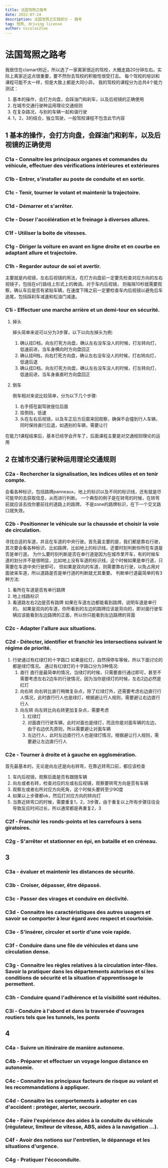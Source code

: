 ```yaml
---
title: 法国驾照之路考
date: 2022-07-24
description: 法国驾照之实践部分 - 路考
tag: 驾照, driving license
author: nicolas2lee
---
```


# 法国驾照之路考
我居住在clamart附近，所以选了一家离家很近的驾校，大概走路20分钟左右。实际上离家近这点很重要，要不然你去驾校的积极性很受打击。
每个驾校的培训和课程可能不太一样，但是大致上都是大同小异。
我的驾校的课程分为总共4个能力测试：
1. 基本的操作，会打方向盘，会踩油门和刹车，以及后视镜的正确使用
2. 在城市交通行驶种运用理论交通规则
3. 在复杂路况，与别的车辆一起和谐行驶
4. 1，2，3的结合，独立驾驶，一般驾校课程不包含此节内容

## 1 基本的操作，会打方向盘，会踩油门和刹车，以及后视镜的正确使用
### C1a - Connaitre les principaux organes et commandes du véhicule, effectuer des vérifications intérieures et extérieures
### C1b - Entrer, s'installer au poste de conduite et en sortir.
### C1c - Tenir, tourner le volant et maintenir la trajectoire.
### C1d - Démarrer et s'arrêter.
### C1e - Doser l'accélération et le freinage à diverses allures.
### C1f - Utiliser la boite de vitesses.
### C1g - Diriger la voiture en avant en ligne droite et en courbe en adaptant allure et trajectoire.
### C1h - Regarder autour de soi et avertir.
主要就是内视镜，左右后视镜的用法，在打方向盘前一定要先检查对应方向的左右视镜子，包括在s行路线上形式上的微调。对于车内后视镜，
则每隔10秒就需要观察，确认车后是否有紧贴车辆，在速度下降之前一定要检查车内后视镜以避免后车追尾，包括踩刹车减速和松油门减速。
### C1i - Effectuer une marche arrière et un demi-tour en sécurité.
1. 掉头
   
   掉头简单来说可以分为3步骤，以下以向左掉头为例:
   1. 确认挂D档，向左打死方向盘，确认左右没车没人的时候，打左转向灯，低速前进，当车身横向时方向盘回正
   2. 确认挂R档，向右打死方向盘，确认左右没车没人的时候，打右转向灯，低速后退
   3. 确认挂D档，向左打死方向盘，确认左右没车没人的时候，打左转向灯，低速前进，当车身垂直时方向盘回正
2. 倒车
   
   倒车相对来说比较简单，分为以下几个步骤:
   1. 右手搭在副驾驶座位后面
   2. 挂倒挡，低速
   3. 头在左右后视镜，以及车正后方后窗来回观察，确保不会撞到行人车辆，同时保持直行后退，如遇别的车辆，需要让行

在能力1课程结束后，基本已经学会开车了，后面课程主要是对交通规则理论的运用

## 2 在城市交通行驶种运用理论交通规则
### C2a - Rechercher la signalisation, les indices utiles et en tenir compte.
会看各种标识，包括路牌panneaux，地上的标识以及不同的标识线，还有就是尽可能早的去获取信息，从而进行判断。
一个典型的例子是在转弯的时候，在转弯前就应该去找你要前往的道路上的路牌。
不是zone的路牌标识，在下一个交叉路口就失效。
### C2b - Positionner le véhicule sur la chaussée et choisir la voie de circulation.
寻找合适的车道，并且在车道的中央行驶。首先最主要的是，我们都是靠右行驶，其次要会看各种标识，比如路牌，比如地上的标识线，还要时刻判断你所在车道是否是单行道。
为什么要时刻判断是否在单行道是因为在城市里开车，有的时候车道的划分并不是很明显，比如地上没有车道的标识线，这个时候如果是单行道，只需要在车道中央行驶即可，
但如果是双向的车道，则需要靠右行驶，以免占用对面驶来车道，所以道路是否是单行道的判断就尤其重要。
判断单行道最简单的有3种方法:
1. 看所在车道是否有单行路牌
2. 地上线路标识
3. 看道路左右2边是否有路牌
    如果在车道左边都能看到路牌，说明车道是单行的。
   如果是双向的车道，你所看到的左边的路牌应该是背向的，即对面行驶车辆应该能看到左边路牌的正面，所以你只能看到左边路牌的背面
### C2c - Adapter l'allure aux situations.
### C2d - Détecter, identifier et franchir les intersections suivant le régime de priorité.
1. 行驶通过有红绿灯的十字路口
如果是红灯，自然得停车等候，所以下面讨论的都是绿灯情况。
通过有红绿灯的十字路口分为3种情况:
   1. 直行
      直行是最简单的情况，当绿灯的时候，只需要直行通过即可，甚至不需要考虑左右2边车的行驶情况，因为当你是绿灯的时候，左右2边必然是红灯
   2. 向右转
      向右转比直行稍微复杂点，除了红绿灯外，还需要考虑右边直行行人情况，此时直行行人也是绿灯，根据避让行人规则，需要避让右边直行行人
   3. 向左转
      向左转比向右转更加复杂点，需要考虑
      1. 红绿灯
      2. 对面直行行驶车辆，此时对面也是绿灯，而且你是对面车辆的左边，由于右边优先原则，所以需要避让对面车辆
      3. 左边行人，此时左边直行行人也是绿灯情况，根据避让行人规则，需要避让左边直行行人
### C2e - Tourner à droite et à gauche en agglomération.
首先最基本的，无论是向左还是向右转弯，在靠近转弯口前，都应该检查
1. 车内后视镜，观察后面是否有跟随车辆
2. 向左或者右转，检查对应的左或右后视镜，观察要转弯方向是否有车辆
3. 观察左或者右所对应方向死角，这个时候头要转至少90度
4. 如果以上步骤都ok，然后打对应方向的转向灯
5. 当靠近转弯口的时候，需要重复1，2，3步骤，由于重复以上所有步骤往往会导致反应时间过长，所以通常都是再重复2，3
### C2f - Franchir les ronds-points et les carrefours à sens giratoires.
### C2g - S'arrêter et stationner en épi, en bataille et en créneau.

## 3
### C3a - évaluer et maintenir les distances de sécurité.
### C3b - Croiser, dépasser, être dépassé.
### C3c - Passer des virages et conduire en déclivité.
### C3d - Connaitre les caractéristiques des autres usagers et savoir se comporter à leur égard avec respect et courtoisie.
### C3e - S'insérer, circuler et sortir d'une voie rapide.
### C3f - Conduire dans une file de véhicules et dans une circulation dense.
### C3g - Connaitre les règles relatives à la circulation inter-files. Savoir la pratiquer dans les départements autorises et si les conditions de sécurité et la situation d'apprentissage le permettent.
### C3h - Conduire quand l'adhérence et la visibilité sont réduites.
### C3i - Conduire à l'abord et dans la traversée d'ouvrages routiers tels que les tunnels, les ponts 

## 4
### C4a - Suivre un itinéraire de manière autonome.
### C4b - Préparer et effectuer un voyage longue distance en autonomie.
### C4c - Connaitre les principaux facteurs de risque au volant et les recommandations à appliquer.
### C4d - Connaitre les comportements à adopter en cas d'accident : protéger, alerter, secourir.
### C4e - Faire l'expérience des aides à la conduite du véhicule (régulateur, limiteur de vitesse, ABS, aides à la navigation ...).
### C4f - Avoir des notions sur l'entretien, le dépannage et les situations d'urgence.
### C4g - Pratiquer l'écoconduite.
